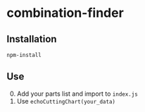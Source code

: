 # combination-finder

## Installation

`npm-install`

## Use

0. Add your parts list and import to `index.js`
0. Use `echoСuttingChart(your_data)`
